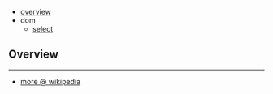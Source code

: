 * [overview](#overview)
* dom
	* [select](./dom/select)

## Overview <a name="overview"></a>

---

* [more @ wikipedia](https://en.wikipedia.org/wiki/JavaScript)